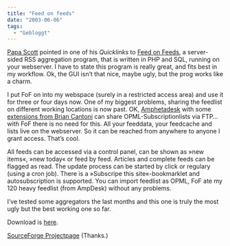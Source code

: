 ```yaml
---
title: "Feed on feeds"
date: "2003-06-06"
tags:
  - "Gebloggt"
---
```


[Papa Scott](http://www.papascott.de/ "Papa Scott") pointed in one of his _Quicklinks_ to [Feed on Feeds](http://minutillo.com/steve/feedonfeeds/ "About Feed On Feeds"), a server-sided RSS aggregation program, that is written in PHP and SQL, running on your webserver. I have to state this program is really great, and fits best in my workflow. Ok, the GUI isn’t that nice, maybe ugly, but the prog works like a charm.

I put FoF on into my webspace (surely in a restricted access area) and use it for three or four days now. One of my biggest problems, sharing the feedlist on different working locations is now past. OK, [Amphetadesk](http://www.disobey.com/amphetadesk/) with some [extensions from Brian Cantoni](http://www.cantoni.org/projects/AmphetaDesk.html) can share OPML\-Subscriptionlists via FTP… with FoF there is no need for this. All your feeddata, your feedcache and lists live on the webserver. So it can be reached from anywhere to anyone I grant access. That’s cool.

All feeds can be accessed via a control panel, can be shown as »new items«, »new today« or feed by feed. Articles and complete feeds can be flagged as read. The update process can be started by click or regulary (using a cron job). There is a »Subscripe this site«-bookmarklet and autosubscription is supported. You can import feedlist as OPML, FoF ate my 120 heavy feedlist (from AmpDesk) without any problems.

I’ve tested some aggregators the last months and this one is truly the most ugly but the best working one so far.

Download is [here](http://minutillo.com/steve/feedonfeeds/).

[SourceForge Projectpage](http://sourceforge.net/projects/feedonfeeds/) (Thanks.)
